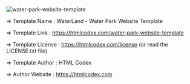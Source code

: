 ![water-park-website-template](https://github.com/user-attachments/assets/ca3211f6-380a-49f5-9879-48258e9c809e)


  =>  Template Name    : WaterLand - Water Park Website Template

  =>  Template Link    : https://htmlcodex.com/water-park-website-template

  =>  Template License : https://htmlcodex.com/license (or read the LICENSE.txt file)

  =>  Template Author  : HTML Codex

  =>  Author Website   : https://htmlcodex.com
